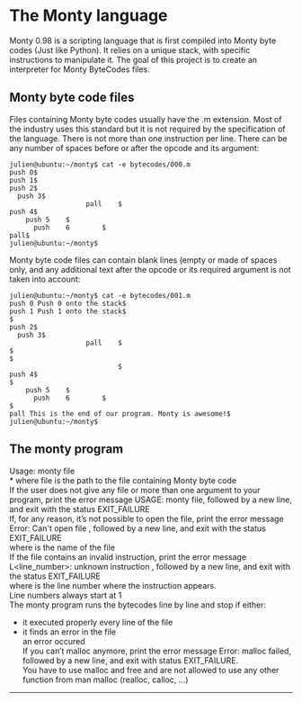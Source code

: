 <h1>The Monty language</h1>
Monty 0.98 is a scripting language that is first compiled into Monty byte codes (Just like Python). It relies on a unique stack, with specific instructions to manipulate it. The goal of this project is to create an interpreter for Monty ByteCodes files.

<h2>Monty byte code files</h2>

Files containing Monty byte codes usually have the .m extension. Most of the industry uses this standard but it is not required by the specification of the language. There is not more than one instruction per line. There can be any number of spaces before or after the opcode and its argument:
```
julien@ubuntu:~/monty$ cat -e bytecodes/000.m
push 0$
push 1$
push 2$
  push 3$
                   pall    $
push 4$
    push 5    $
      push    6        $
pall$
julien@ubuntu:~/monty$
```
Monty byte code files can contain blank lines (empty or made of spaces only, and any additional text after the opcode or its required argument is not taken into account:

```
julien@ubuntu:~/monty$ cat -e bytecodes/001.m
push 0 Push 0 onto the stack$
push 1 Push 1 onto the stack$
$
push 2$
  push 3$
                   pall    $
$
$
                           $
push 4$
$
    push 5    $
      push    6        $
$
pall This is the end of our program. Monty is awesome!$
julien@ubuntu:~/monty$
```
<h2>The monty program</h2>

Usage: monty file <br>
    * where file is the path to the file containing Monty byte code <br>
If the user does not give any file or more than one argument to your program, print the error message USAGE: monty file, followed by a new line, and exit with the status EXIT_FAILURE<br>
If, for any reason, it’s not possible to open the file, print the error message Error: Can't open file <file>, followed by a new line, and exit with the status EXIT_FAILURE<br>
where <file> is the name of the file<br>
If the file contains an invalid instruction, print the error message L<line_number>: unknown instruction <opcode>, followed by a new line, and exit with the status EXIT_FAILURE<br>
where is the line number where the instruction appears.<br>
Line numbers always start at 1<br>
The monty program runs the bytecodes line by line and stop if either:<br>
 * it executed properly every line of the file<br>
 * it finds an error in the file <br>
  an error occured<br>
If you can’t malloc anymore, print the error message Error: malloc failed, followed by a new line, and exit with status EXIT_FAILURE.<br>
You have to use malloc and free and are not allowed to use any other function from man malloc (realloc, calloc, …)
***
